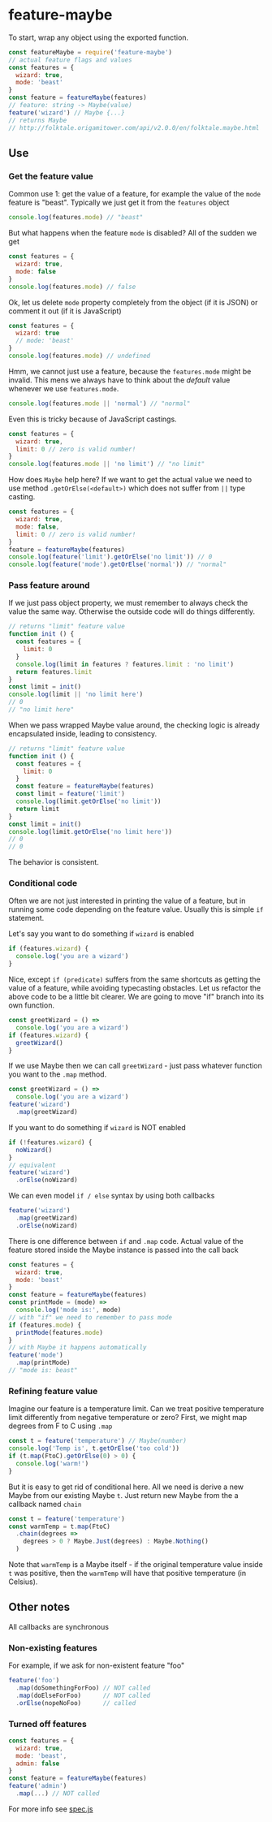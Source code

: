 # feature-maybe

To start, wrap any object using the exported function.

```js
const featureMaybe = require('feature-maybe')
// actual feature flags and values
const features = {
  wizard: true,
  mode: 'beast'
}
const feature = featureMaybe(features)
// feature: string -> Maybe(value)
feature('wizard') // Maybe {...}
// returns Maybe
// http://folktale.origamitower.com/api/v2.0.0/en/folktale.maybe.html
```

## Use

### Get the feature value

Common use 1: get the value of a feature, for example the value of the `mode` feature is "beast". Typically we just get it from the `features` object

```js
console.log(features.mode) // "beast"
```

But what happens when the feature `mode` is disabled? All of the sudden we get

```js
const features = {
  wizard: true,
  mode: false
}
console.log(features.mode) // false
```

Ok, let us delete `mode` property completely from the object (if it is JSON) or comment it out (if it is JavaScript)

```js
const features = {
  wizard: true
  // mode: 'beast'
}
console.log(features.mode) // undefined
```

Hmm, we cannot just use a feature, because the `features.mode` might be invalid. This mens we always have to think about the *default* value whenever we use `features.mode`.

```js
console.log(features.mode || 'normal') // "normal"
```

Even this is tricky because of JavaScript castings.

```js
const features = {
  wizard: true,
  limit: 0 // zero is valid number!
}
console.log(features.mode || 'no limit') // "no limit"
```

How does `Maybe` help here? If we want to get the actual value we need to use method `.getOrElse(<default>)` which does not suffer from `||` type casting.

```js
const features = {
  wizard: true,
  mode: false,
  limit: 0 // zero is valid number!
}
feature = featureMaybe(features)
console.log(feature('limit').getOrElse('no limit')) // 0
console.log(feature('mode').getOrElse('normal')) // "normal"
```

### Pass feature around

If we just pass object property, we must remember to always check the value the same way. Otherwise the outside code will do things differently.

```js
// returns "limit" feature value
function init () {
  const features = {
    limit: 0
  }
  console.log(limit in features ? features.limit : 'no limit')
  return features.limit
}
const limit = init()
console.log(limit || 'no limit here')
// 0
// "no limit here"
```

When we pass wrapped Maybe value around, the checking logic is already encapsulated inside, leading to consistency.

```js
// returns "limit" feature value
function init () {
  const features = {
    limit: 0
  }
  const feature = featureMaybe(features)
  const limit = feature('limit')
  console.log(limit.getOrElse('no limit'))
  return limit
}
const limit = init()
console.log(limit.getOrElse('no limit here'))
// 0
// 0
```

The behavior is consistent.

### Conditional code

Often we are not just interested in printing the value of a feature, but in running some code depending on the feature value. Usually this is simple `if` statement.

Let's say you want to do something if `wizard` is enabled

```js
if (features.wizard) {
  console.log('you are a wizard')
}
```

Nice, except `if (predicate)` suffers from the same shortcuts as getting the value of a feature, while avoiding typecasting obstacles. Let us refactor the above code to be a little bit clearer. We are going to move "if" branch into its own function.

```js
const greetWizard = () =>
  console.log('you are a wizard')
if (features.wizard) {
  greetWizard()
}
```

If we use Maybe then we can call `greetWizard` - just pass whatever function you want to the `.map` method.


```js
const greetWizard = () =>
  console.log('you are a wizard')
feature('wizard')
  .map(greetWizard)
```

If you want to do something if `wizard` is NOT enabled

```js
if (!features.wizard) {
  noWizard()
}
// equivalent
feature('wizard')
  .orElse(noWizard)
```

We can even model `if / else` syntax by using both callbacks

```js
feature('wizard')
  .map(greetWizard)
  .orElse(noWizard)
```

There is one difference between `if` and `.map` code. Actual value of the feature stored inside the Maybe instance is passed into the call back

```js
const features = {
  wizard: true,
  mode: 'beast'
}
const feature = featureMaybe(features)
const printMode = (mode) =>
  console.log('mode is:', mode)
// with "if" we need to remember to pass mode
if (features.mode) {
  printMode(features.mode)
}
// with Maybe it happens automatically
feature('mode')
  .map(printMode)
// "mode is: beast"
```

### Refining feature value

Imagine our feature is a temperature limit. Can we treat positive temperature limit differently from negative temperature or zero? First, we might map degrees from F to C using `.map`

```js
const t = feature('temperature') // Maybe(number)
console.log('Temp is', t.getOrElse('too cold'))
if (t.map(FtoC).getOrElse(0) > 0) {
  console.log('warm!')
}
```

But it is easy to get rid of conditional here. All we need is derive a new Maybe from our existing Maybe `t`. Just return new Maybe from the a callback named `chain`

```js
const t = feature('temperature')
const warmTemp = t.map(FtoC)
  .chain(degrees =>
    degrees > 0 ? Maybe.Just(degrees) : Maybe.Nothing()
  )
```

Note that `warmTemp` is a Maybe itself - if the original temperature value inside `t` was positive, then the `warmTemp` will have that positive temperature (in Celsius).

## Other notes

All callbacks are synchronous

### Non-existing features

For example, if we ask for non-existent feature "foo"

```js
feature('foo')
  .map(doSomethingForFoo) // NOT called
  .map(doElseForFoo)      // NOT called
  .orElse(nopeNoFoo)      // called
```

### Turned off features

```js
const features = {
  wizard: true,
  mode: 'beast',
  admin: false
}
const feature = featureMaybe(features)
feature('admin')
  .map(...) // NOT called
```

For more info see [spec.js](spec.js)
